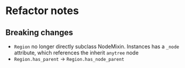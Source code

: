 # Refactor notes

## Breaking changes

- `Region` no longer directly subclass NodeMixin. Instances has a `_node` attribute, which references the inherit `anytree` node
- `Region.has_parent` -> `Region.has_node_parent`
